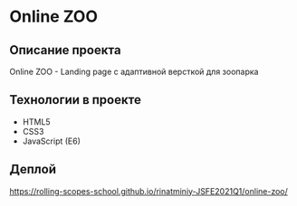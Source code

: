 # Online ZOO

## Описание проекта
Online ZOO - Landing page с адаптивной версткой для зоопарка

## Технологии в проекте
 * HTML5
 * CSS3
 * JavaScript (E6)

 ## Деплой
https://rolling-scopes-school.github.io/rinatminiy-JSFE2021Q1/online-zoo/